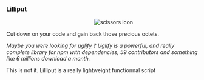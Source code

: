 ### Lilliput

<img style="display: block; margin-left:231px;" alt="scissors icon" src="http://b.dryicons.com/images/icon_sets/minimalistica_icons/png/128x128/cut.png" />

<span>Cut down on your code and gain back those precious octets.</span>

*Maybe you were looking for [uglify](https://github.com/mishoo/UglifyJS2) ?*
*Uglify is a powerful, and really complete library for npm with dependencies, 59 contributors and something like 6 millions download a month.*

This is not it. Lilliput is a really lightweight functionnal script 